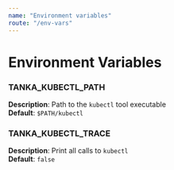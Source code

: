 ```yaml
---
name: "Environment variables"
route: "/env-vars"
---
```


# Environment Variables

### TANKA_KUBECTL_PATH

**Description**: Path to the `kubectl` tool executable  
**Default**: `$PATH/kubectl`

### TANKA_KUBECTL_TRACE

**Description**: Print all calls to `kubectl`  
**Default**: `false`
